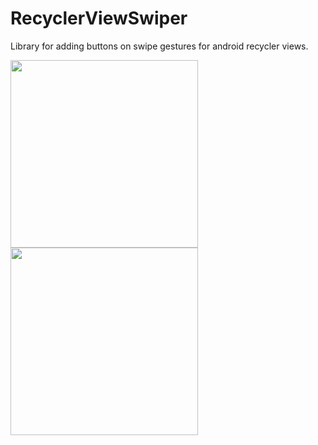 # RecyclerViewSwiper
Library for adding buttons on swipe gestures for android recycler views.

<img src="https://github.com/michaelhuber88/RecyclerViewSwiper/blob/master/screenshot_1.png" width="300"> <img src="https://github.com/michaelhuber88/RecyclerViewSwiper/blob/master/screenshot_2.png" width="300">
